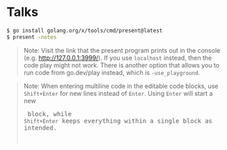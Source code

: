 # Talks

```bash
$ go install golang.org/x/tools/cmd/present@latest
$ present -notes
```

> Note: Visit the link that the present program prints out in the console (e.g. http://127.0.0.1:3999/). If you use `localhost` instead, then the code play might not work.
There is another option that allows you to run code from go.dev/play instead, which is `-use_playground`.

> Note: When entering multiline code in the editable code blocks, use `Shift+Enter` for new lines instead of `Enter`. Using `Enter` will start a new <pre> block, while `Shift+Enter` keeps everything within a single block as intended.
